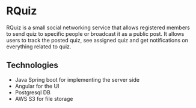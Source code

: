 # RQuiz

RQuiz is a small social networking service that allows registered members to send quiz to specific people or broadcast it as a public post.  It allows users to track the posted quiz, see assigned quiz and get notifications on everything related to quiz.

## Technologies

- Java Spring boot for implementing the server side
- Angular for the UI
- Postgresql DB
- AWS S3 for file storage

